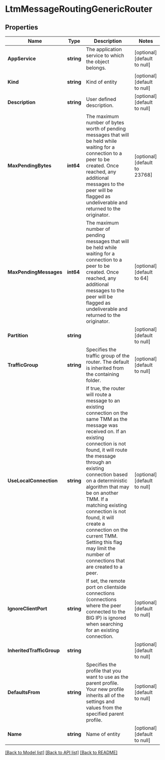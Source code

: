 # LtmMessageRoutingGenericRouter

## Properties
Name | Type | Description | Notes
------------ | ------------- | ------------- | -------------
**AppService** | **string** | The application service to which the object belongs. | [optional] [default to null]
**Kind** | **string** | Kind of entity | [optional] [default to null]
**Description** | **string** | User defined description. | [optional] [default to null]
**MaxPendingBytes** | **int64** | The maximum number of bytes worth of pending messages that will be held while waiting for a connection to a peer to be created. Once reached, any additional messages to the peer will be flagged as undeliverable and returned to the originator. | [optional] [default to 23768]
**MaxPendingMessages** | **int64** | The maximum number of pending messages that will be held while waiting for a connection to a peer to be created. Once reached, any additional messages to the peer will be flagged as undeliverable and returned to the originator. | [optional] [default to 64]
**Partition** | **string** |  | [optional] [default to null]
**TrafficGroup** | **string** | Specifies the traffic group of the router. The default is inherited from the containing folder. | [optional] [default to null]
**UseLocalConnection** | **string** | If true, the router will route a message to an existing connection on the same TMM as the message was received on. If an existing connection is not found, it will route the message through an existing connection based on a deterministic algorithm that may be on another TMM. If a matching existing connection is not found, it will create a connection on the current TMM. Setting this flag may limit the number of connections that are created to a peer. | [optional] [default to null]
**IgnoreClientPort** | **string** | If set, the remote port on clientside connections (connections where the peer connected to the BIG IP) is ignored when searching for an existing connection. | [optional] [default to null]
**InheritedTrafficGroup** | **string** |  | [optional] [default to null]
**DefaultsFrom** | **string** | Specifies the profile that you want to use as the parent profile. Your new profile inherits all of the settings and values from the specified parent profile. | [optional] [default to null]
**Name** | **string** | Name of entity | [optional] [default to null]

[[Back to Model list]](../README.md#documentation-for-models) [[Back to API list]](../README.md#documentation-for-api-endpoints) [[Back to README]](../README.md)


